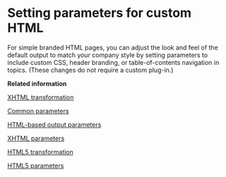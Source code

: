 # Setting parameters for custom HTML

For simple branded HTML pages, you can adjust the look and feel of the default output to match your company style by setting parameters to include custom CSS, header branding, or table-of-contents navigation in topics. \(These changes do not require a custom plug-in.\)

**Related information**  


[XHTML transformation](../topics/dita2xhtml.md)

[Common parameters](../parameters/parameters-base.md)

[HTML-based output parameters](../parameters/parameters-base-html.md)

[XHTML parameters](../parameters/parameters-xhtml.md)

[HTML5 transformation](../topics/dita2html5.md)

[HTML5 parameters](../parameters/parameters-html5.md)

